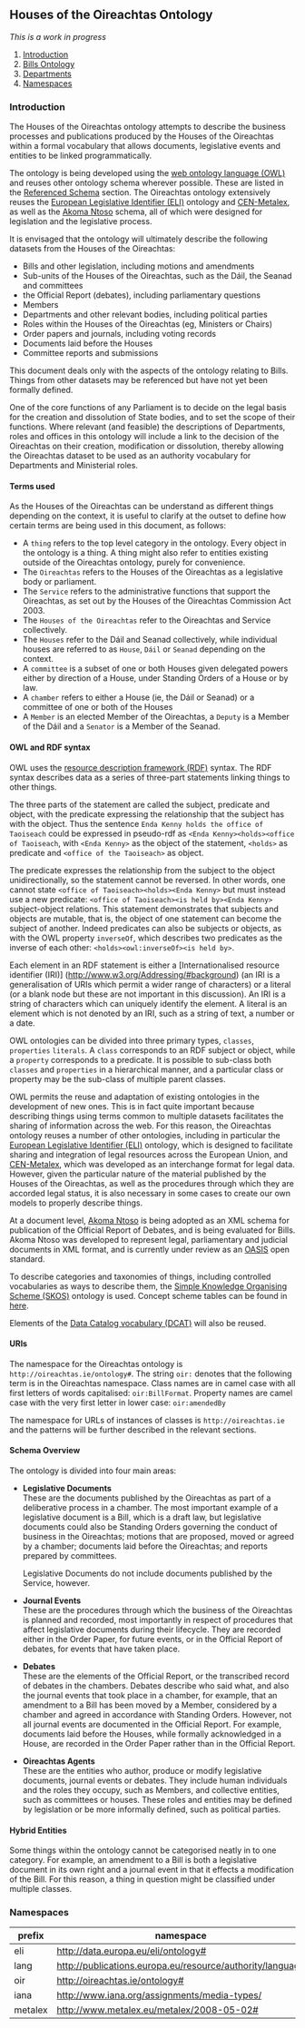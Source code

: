 
## Houses of the Oireachtas Ontology

*This is a work in progress*

1. [Introduction](#Introduction)
1. [Bills Ontology](bills/README.md)
1. [Departments](departments/README.md)
2. [Namespaces](#Namespaces)


### Introduction

The Houses of the Oireachtas ontology attempts to describe the business processes and publications produced by the Houses of the Oireachtas within a formal vocabulary that allows documents, legislative events and entities to be linked programmatically.

The ontology is being developed using the [web ontology language  (OWL)](http://www.w3.org/TR/owl-features/) and reuses other ontology schema wherever possible. These are listed in the [Referenced Schema](referenced-schema) section. The Oireachtas ontology extensively reuses the [European Legislative Identifier  (ELI)](http://publications.europa.eu/mdr/eli/documentation/) ontology and [CEN-Metalex](http://www.metalex.eu/), as well as the [Akoma Ntoso](http://www.akomantoso.org/) schema, all of which were designed for legislation and the legislative process.

It is envisaged that the ontology will ultimately describe the following datasets from the Houses of the Oireachtas:
- Bills and other legislation, including motions and amendments
- Sub-units of the Houses of the Oireachtas, such as the Dáil, the Seanad and committees
- the Official Report (debates), including parliamentary questions
- Members
- Departments and other relevant bodies, including political parties
- Roles within the Houses of the Oireachtas (eg, Ministers or Chairs)
- Order papers and journals, including voting records
- Documents laid before the Houses
- Committee reports and submissions

This document deals only with the aspects of the ontology relating to Bills. Things from other datasets may be referenced but have not yet been formally defined.

One of the core functions of any Parliament is to decide on the legal basis for the creation and dissolution of State bodies, and to set the scope of their functions. Where relevant (and feasible) the descriptions of Departments, roles and offices in this ontology will include a link to the decision of the Oireachtas on their creation, modification or dissolution, thereby allowing the Oireachtas dataset to be used as an authority vocabulary for Departments and Ministerial roles.


#### Terms used

As the Houses of the Oireachtas can be understand as different things depending on the context, it is useful to clarify at the outset to define how certain terms are being used in this document, as follows:
- A ``thing`` refers to the top level category in the ontology. Every object in the ontology is a thing. A thing might also refer to entities existing outside of the Oireachtas ontology, purely for convenience.
-  The ``Oireachtas`` refers to the Houses of the Oireachtas as a legislative body or parliament.
- The ``Service`` refers to the administrative functions that support the Oireachtas, as set out by the Houses of the Oireachtas Commission Act 2003.
- The ``Houses of the Oireachtas`` refer to the Oireachtas and Service collectively.
- The ``Houses`` refer to the Dáil and Seanad collectively, while individual houses are referred to as ``House``, ``Dáil`` or ``Seanad`` depending on the context.
- A ``committee`` is a subset of one or both Houses given delegated powers either by direction of a House, under Standing Orders of a House or by law.
- A ``chamber`` refers to either a House (ie, the Dáil or Seanad) or a committee of one or both of the Houses
- A ``Member`` is an elected Member of the Oireachtas, a ``Deputy`` is a Member of the Dáil and a ``Senator`` is a Member of the Seanad.

#### OWL and RDF syntax

OWL uses the [resource description framework (RDF)](http://www.w3.org/RDF/) syntax. The RDF syntax describes data as a series of three-part statements linking things to other things.

The three parts of the statement are called the subject, predicate and object, with the predicate expressing the relationship that the subject has with the object. Thus the sentence ``Enda Kenny holds the office of Taoiseach`` could be expressed in pseudo-rdf as ``<Enda Kenny><holds><office of Taoiseach``, with ``<Enda Kenny>`` as the object of the statement, ``<holds>`` as predicate and ``<office of the Taoiseach>`` as object.

The predicate expresses the relationship from the subject to the object unidirectionally, so the statement cannot be reversed. In other words, one cannot state ``<office of Taoiseach><holds><Enda Kenny>`` but must instead use a new predicate: ``<office of Taoiseach><is held by><Enda Kenny>`` subject-object relations. This statement demonstrates that subjects and objects are mutable, that is, the object of one statement can become the subject of another. Indeed predicates can also be subjects or objects, as with the OWL property ``inverseOf``, which describes two predicates as the inverse of each other: ``<holds><owl:inverseOf><is held by>``.

Each element in an RDF statement is either a [Internationalised resource identifier (IRI)] (http://www.w3.org/Addressing/#background) (an IRI is a generalisation of URIs which permit a wider range of characters) or a literal (or a blank node but these are not important in this discussion). An IRI is a string of characters which can uniquely identify the element. A literal is an element which is not denoted by an IRI, such as a string of text, a number or a date.

OWL ontologies can be divided into three primary types, ``classes``, ``properties`` ``literals``.  A ``class`` corresponds to an RDF subject or object, while a ``property`` corresponds to a predicate. It is possible to sub-class both ``classes`` and ``properties`` in a hierarchical manner, and a particular class or property may be the sub-class of multiple parent classes.

OWL permits the reuse and adaptation of existing ontologies in the development of new ones. This is in fact quite important because describing things using terms common to multiple datasets facilitates the sharing of information across the web. For this reason, the Oireachtas ontology reuses a number of other ontologies, including in particular the [European Legislative Identifier  (ELI)](http://publications.europa.eu/mdr/eli/documentation/) ontology, which is designed to facilitate sharing and integration of legal resources across the European Union, and [CEN-Metalex](http://www.metalex.eu/), which was developed as an interchange format for legal data. However, given the particular nature of the material published by the Houses of the Oireachtas, as well as the procedures through which they are accorded legal status, it is also necessary in some cases to create our own models to properly describe things.

At a document level, [Akoma Ntoso](http://www.akomantoso.org/) is being adopted as an XML schema for publication of the Official Report of Debates, and is being evaluated for Bills. Akoma Ntoso was developed to represent legal, parliamentary and judicial documents in XML format, and is currently under review as an [OASIS](https://www.oasis-open.org/) open standard.

To describe categories and taxonomies of things, including controlled vocabularies as ways to describe them, the [Simple Knowledge Organising Scheme (SKOS)](www.w3.org/TR/skos-reference/) ontology is used. Concept scheme tables can be found in [here](concept-schemes).

Elements of the [Data Catalog vocabulary (DCAT)](www.w3.org/TR/vocab-dcat/) will also be reused.

#### URIs

The namespace for the Oireachtas ontology is ``http://oireachtas.ie/ontology#``. The string ``oir:`` denotes that the following term is in the Oireachtas namespace. Class names are in camel case with all first letters of words capitalised: ``oir:BillFormat``. Property names are camel case with the very first letter in lower case: ``oir:amendedBy``

The namespace for URLs of instances of classes is ``http://oireachtas.ie`` and the patterns will be further described in the relevant sections.

#### Schema Overview

The ontology is divided into four main areas:

- **Legislative Documents**  
These are the documents published by the Oireachtas as part of a deliberative process in a chamber. The most important example of a legislative document is a Bill, which is a draft law, but legislative documents could also be Standing Orders governing the conduct of business in the Oireachtas; motions that are proposed, moved or agreed by a chamber; documents laid before the Oireachtas; and reports prepared by committees.  

  Legislative Documents do not include documents published by the Service, however.

- **Journal Events**  
These are the procedures through which the business of the Oireachtas is planned and recorded, most importantly in respect of procedures that affect legislative documents during their lifecycle. They are recorded either in the Order Paper, for future events, or in the Official Report of debates, for events that have taken place.

- **Debates**  
These are the elements of the Official Report, or the transcribed record of debates in the chambers. Debates describe who said what, and also the journal events that took place in a chamber, for example, that an amendment to a Bill has been moved by a Member, considered by a chamber and agreed in accordance with Standing Orders. However, not all journal events are documented in the Official Report. For example, documents laid before the Houses, while formally acknowledged in a House, are recorded in the Order Paper rather than in the Official Report.

- **Oireachtas Agents**  
These are the entities who author, produce or modify legislative documents, journal events or debates. They include human individuals and the roles they occupy, such as Members, and collective entities, such as committees or houses. These roles and entities may be defined by legislation or be more informally defined, such as political parties.

#### Hybrid Entities
Some things within the ontology cannot be categorised neatly in to one category. For example, an amendment to a Bill is both a legislative document in its own right and a journal event in that it effects a modification of the Bill. For this reason, a thing in question might be classified under multiple classes.



### Namespaces

| prefix  | namespace                                                 |
|---------|-----------------------------------------------------------|
| eli     | http://data.europa.eu/eli/ontology#                       |
| lang    | http://publications.europa.eu/resource/authority/language |
| oir     | http://oireachtas.ie/ontology#                            |
| iana    | http://www.iana.org/assignments/media-types/              |
| metalex | http://www.metalex.eu/metalex/2008-05-02#                 |
